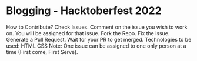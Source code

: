# Blogging - Hacktoberfest 2022
How to Contribute?
Check Issues.
Comment on the issue you wish to work on.
You will be assigned for that issue.
Fork the Repo.
Fix the issue.
Generate a Pull Request.
Wait for your PR to get merged.
Technologies to be used:
HTML
CSS
Note: One issue can be assigned to one only person at a time (First come, First Serve).
